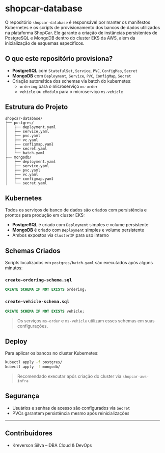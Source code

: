 # shopcar-database

O repositório `shopcar-database` é responsável por manter os manifestos Kubernetes e os scripts de provisionamento dos bancos de dados utilizados na plataforma ShopCar. Ele garante a criação de instâncias persistentes de PostgreSQL e MongoDB dentro do cluster EKS da AWS, além da inicialização de esquemas específicos.

## O que este repositório provisiona?

- **PostgreSQL** com `StatefulSet`, `Service`, `PVC`, `ConfigMap`, `Secret`
- **MongoDB** com `Deployment`, `Service`, `PVC`, `ConfigMap`, `Secret`
- Criação automática dos schemas via batch do kubernetes:
    - `ordering` para o microserviço `ms-order`
    - `vehicle` ou `eModulo` para o microserviço `ms-vehicle`

## Estrutura do Projeto

```
shopcar-database/
├── postgres/
│   ├── deployment.yaml
│   ├── service.yaml
│   ├── pvc.yaml
│   ├── vc.yaml
│   ├── configmap.yaml
│   ├── secret.yaml
│   └── batch.yaml
├── mongodb/
│   ├── deployment.yaml
│   ├── service.yaml
│   ├── pvc.yaml
│   ├── vc.yaml
│   ├── configmap.yaml
│   └── secret.yaml
```

## Kubernetes

Todos os serviços de banco de dados são criados com persistência e prontos para produção em cluster EKS:

- **PostgreSQL** é criado com `Deployment` simples e volume persistente
- **MongoDB** é criado com `Deployment` simples e volume persistente
- Ambos expostos via `ClusterIP` para uso interno

## Schemas Criados

Scripts localizados em `postgres/batch.yaml` são executados após alguns minutos:

### `create-ordering-schema.sql`
```sql
CREATE SCHEMA IF NOT EXISTS ordering;
```

### `create-vehicle-schema.sql`
```sql
CREATE SCHEMA IF NOT EXISTS vehicle;
```

> Os serviços `ms-order` e `ms-vehicle` utilizam esses schemas em suas configurações.

## Deploy

Para aplicar os bancos no cluster Kubernetes:

```bash
kubectl apply -f postgres/
kubectl apply -f mongodb/
```

> Recomendado executar após criação do cluster via `shopcar-aws-infra`

## Segurança

- Usuários e senhas de acesso são configurados via `Secret`
- PVCs garantem persistência mesmo após reinicializações

---

## Contribuidores

- Kreverson Silva – DBA Cloud & DevOps